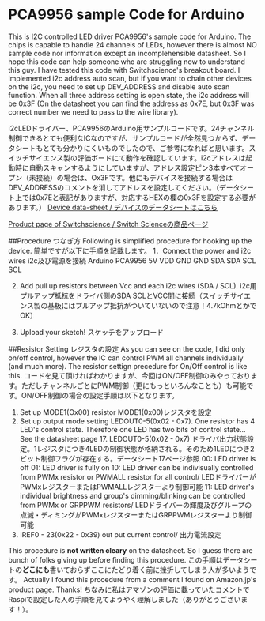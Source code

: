 # PCA9956 sample Code for Arduino
This is I2C controlled LED driver PCA9956's sample code for Arduino. The chips is capable to handle 24 channels of LEDs, however there is almost NO sample code nor information except an incomplehensible datasheet. So I hope this code can help someone who are struggling now to understand this guy. I have tested this code with Switchscience's breakout board. I implemented i2c address auto scan, but if you want to chain other devices on the i2c, you need to set up DEV_ADDRESS and disable auto scan function. When all three address setting is open state, the i2c address will be 0x3F (On the datasheet you can find the address as 0x7E, but 0x3F was correct number we need to pass to the wire library). 

i2cLEDドライバー、PCA9956のArduino用サンプルコードです。24チャンネル制御できるとても便利なICなのですが、サンプルコードが全然見つからず、データシートもとても分かりにくいものでしたので、ご参考になればと思います。スイッチサイエンス製の評価ボードにて動作を確認しています。i2cアドレスは起動時に自動スキャンするようにしていますが、アドレス設定ピン3本すべてオープン（未接続）の場合は、Ox3Fです。他にもデバイスを接続する場合はDEV_ADDRESSのコメントを消してアドレスを設定してください。（データシート上では0x7Eと表記がありますが、対応するHEXの欄の0x3Fを設定する必要があります。）
[Device data-sheet / デバイスのデータシートはこちら](https://www.nxp.com/docs/en/data-sheet/PCA9956B.pdf)

[Product page of Switchscience / Switch Scienceの商品ページ](https://www.switch-science.com/catalog/2677/)

##Procedure つなぎ方
Following is simplified procedure for hooking up the device.
簡単ですが以下に手順を記載します。
1．Connect the power and i2c wires
   i2c及び電源を接続
  Arduino   PCA9956
  5V        VDD
  GND       GND
  SDA       SDA
  SCL       SCL

2. Add pull up resistors between Vcc and each i2c wires (SDA / SCL).
   i2c用プルアップ抵抗をドライバ側のSDA SCLとVCC間に接続（スイッチサイエンス製の基板にはプルアップ抵抗がついていないので注意！4.7kOhmとかでOK）

3. Upload your sketch!
   スケッチをアップロード

##Resistor Setting レジスタの設定
As you can see on the code, I did only on/off control, however the IC can control PWM all channels individually (and much more). The resistor settign precedure for On/Off control is like this.
コードを見て頂ければわかりますが、今回はON/OFF制御のみやっております。ただしチャンネルごとにPWM制御（更にもっといろんなことも）も可能です。ON/OFF制御の場合の設定手順は以下となります。
1. Set up MODE1(Ox00) resistor
   MODE1(0x00)レジスタを設定
2. Set up output mode setting LEDOUT0-5(0x02 - 0x7). One resistor has 4 LED's control state. Therefore one LED has two bits of control state... See the datasheet page 17. 
   LEDOUT0-5(0x02 - 0x7) ドライバ出力状態設定。1レジスタにつき4LEDの制御状態が格納される。そのため1LEDにつき2ビット制御フラグが存在する。データシート17ページ参照
    00: LED driver is off
    01: LED driver is fully on
    10: LED driver can be indivisually controlled from PWMx resistor or PWMALL resistor for all control/ LEDドライバーがPWMxレジスターまたはPWMALLレジスターより制御可能
    11: LED driver's individual brightness and group's dimming/blinking can be controlled from PWMx or GRPPWM resistors/ LEDドライバーの輝度及びグループの点滅・ディミングがPWMxレジスターまたはGRPPWMレジスターより制御可能
3. IREF0 - 23(0x22 - 0x39) out put current control/ 出力電流設定

This procedure is **not written cleary** on the datasheet. So I guess there are bunch of folks giving up before finding this procedure. 
この手順はデータシートの**どこにも**書いておらずここにたどり着く前に挫折してしまう人が多いようです。
Actually I found this procedure from a comment I found on Amazon.jp's product page. Thanks! 
ちなみに私はアマゾンの評価に載っていたコメントでRaspiで設定した人の手順を見てようやく理解しました（ありがとうございます！）。
